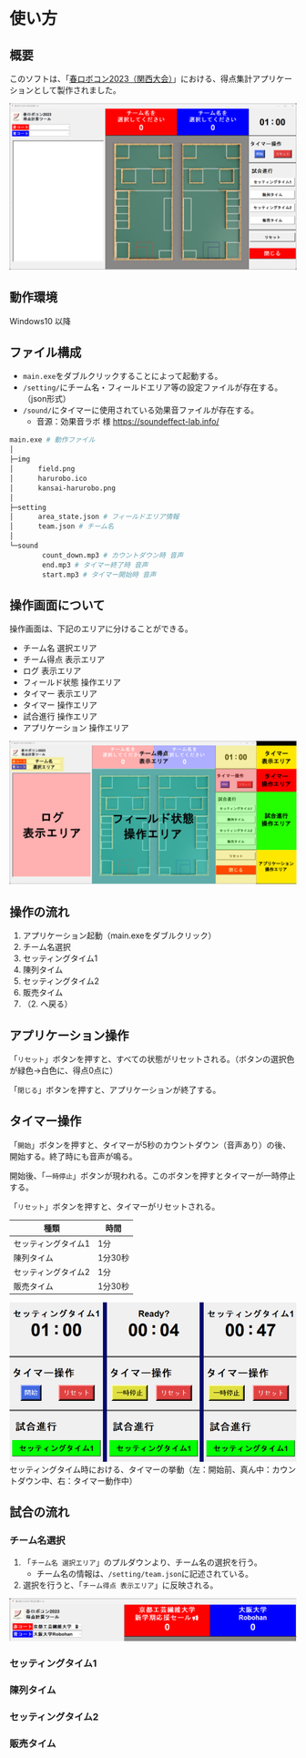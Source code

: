 # 使い方

## 概要

このソフトは、「[春ロボコン2023（関西大会）](https://xn--tck4d2b0a0029dol2bn0r.com/)」における、得点集計アプリケーションとして製作されました。

![起動時の様子](/doc/img/start_up.png "ソフト起動時の様子")

## 動作環境

Windows10 以降

## ファイル構成

- `main.exe`をダブルクリックすることによって起動する。
- `/setting/`にチーム名・フィールドエリア等の設定ファイルが存在する。（json形式）
- `/sound/`にタイマーに使用されている効果音ファイルが存在する。
  - 音源：効果音ラボ 様 https://soundeffect-lab.info/

~~~bash
main.exe # 動作ファイル
│
├─img
│      field.png
│      harurobo.ico
│      kansai-harurobo.png
│
├─setting
│      area_state.json # フィールドエリア情報
│      team.json # チーム名
│
└─sound
        count_down.mp3 # カウントダウン時 音声
        end.mp3 # タイマー終了時 音声
        start.mp3 # タイマー開始時 音声
~~~

## 操作画面について

操作画面は、下記のエリアに分けることができる。

- チーム名 選択エリア
- チーム得点 表示エリア
- ログ 表示エリア
- フィールド状態 操作エリア
- タイマー 表示エリア
- タイマー 操作エリア
- 試合進行 操作エリア
- アプリケーション 操作エリア

![操作エリア](/doc/img/area.png "操作エリア")

## 操作の流れ

1. アプリケーション起動（main.exeをダブルクリック）
2. チーム名選択
3. セッティングタイム1
4. 陳列タイム
5. セッティングタイム2
6. 販売タイム
7. （2. へ戻る）

## アプリケーション操作

「`リセット`」ボタンを押すと、すべての状態がリセットされる。（ボタンの選択色が緑色→白色に、得点0点に）

「`閉じる`」ボタンを押すと、アプリケーションが終了する。

## タイマー操作

「`開始`」ボタンを押すと、タイマーが5秒のカウントダウン（音声あり）の後、開始する。終了時にも音声が鳴る。

開始後、「`一時停止`」ボタンが現われる。このボタンを押すとタイマーが一時停止する。

「`リセット`」ボタンを押すと、タイマーがリセットされる。


|種類|時間|
|--|--|
|セッティングタイム1|1分|
|陳列タイム|1分30秒|
|セッティングタイム2|1分|
|販売タイム|1分30秒|

![タイマーボタンの挙動](/doc/img/timer.png)
セッティングタイム時における、タイマーの挙動（左：開始前、真ん中：カウントダウン中、右：タイマー動作中）

## 試合の流れ

### チーム名選択

1. 「`チーム名 選択エリア`」のプルダウンより、チーム名の選択を行う。
   - チーム名の情報は、`/setting/team.json`に記述されている。
2. 選択を行うと、「`チーム得点 表示エリア`」に反映される。

![チーム選択の例](/doc/img/team_name.png)

### セッティングタイム1

### 陳列タイム

### セッティングタイム2

### 販売タイム
